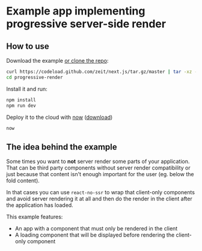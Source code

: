 # Example app implementing progressive server-side render

## How to use

Download the example [or clone the repo](https://github.com/zeit/next.js):

```bash
curl https://codeload.github.com/zeit/next.js/tar.gz/master | tar -xz --strip=2 next.js-master/examples/progressive-render
cd progressive-render
```

Install it and run:

```bash
npm install
npm run dev
```

Deploy it to the cloud with [now](https://zeit.co/now) ([download](https://zeit.co/download))

```bash
now
```

## The idea behind the example

Some times you want to **not** server render some parts of your application. That can be third party components without server render compatibility or just because that content isn't enough important for the user (eg. below the fold content).

In that cases you can use `react-no-ssr` to wrap that client-only components and avoid server rendering it at all and then do the render in the client after the application has loaded.

This example features:

* An app with a component that must only be rendered in the client
* A loading component that will be displayed before rendering the client-only component

